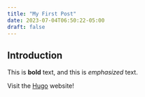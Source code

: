 ```yaml
---
title: "My First Post"
date: 2023-07-04T06:50:22-05:00
draft: false
---
```


## Introduction

This is **bold** text, and this is *emphasized* text.

Visit the [Hugo](https://gohugo.io) website!
